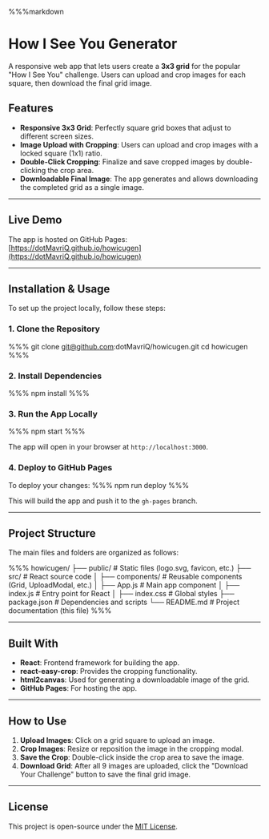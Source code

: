 %%%markdown
# How I See You Generator

A responsive web app that lets users create a **3x3 grid** for the popular "How I See You" challenge. Users can upload and crop images for each square, then download the final grid image.

## Features

- **Responsive 3x3 Grid**: Perfectly square grid boxes that adjust to different screen sizes.
- **Image Upload with Cropping**: Users can upload and crop images with a locked square (1x1) ratio.
- **Double-Click Cropping**: Finalize and save cropped images by double-clicking the crop area.
- **Downloadable Final Image**: The app generates and allows downloading the completed grid as a single image.

---

## Live Demo

The app is hosted on GitHub Pages:  
[https://dotMavriQ.github.io/howicugen](https://dotMavriQ.github.io/howicugen)

---

## Installation & Usage

To set up the project locally, follow these steps:

### 1. Clone the Repository
%%%
git clone git@github.com:dotMavriQ/howicugen.git
cd howicugen
%%%

### 2. Install Dependencies
%%%
npm install
%%%

### 3. Run the App Locally
%%%
npm start
%%%

The app will open in your browser at `http://localhost:3000`.

### 4. Deploy to GitHub Pages
To deploy your changes:
%%%
npm run deploy
%%%

This will build the app and push it to the `gh-pages` branch.

---

## Project Structure

The main files and folders are organized as follows:

%%%
howicugen/
├── public/                 # Static files (logo.svg, favicon, etc.)
├── src/                    # React source code
│   ├── components/         # Reusable components (Grid, UploadModal, etc.)
│   ├── App.js              # Main app component
│   ├── index.js            # Entry point for React
│   ├── index.css           # Global styles
├── package.json            # Dependencies and scripts
└── README.md               # Project documentation (this file)
%%%

---

## Built With

- **React**: Frontend framework for building the app.
- **react-easy-crop**: Provides the cropping functionality.
- **html2canvas**: Used for generating a downloadable image of the grid.
- **GitHub Pages**: For hosting the app.

---

## How to Use

1. **Upload Images**: Click on a grid square to upload an image.  
2. **Crop Images**: Resize or reposition the image in the cropping modal.  
3. **Save the Crop**: Double-click inside the crop area to save the image.  
4. **Download Grid**: After all 9 images are uploaded, click the "Download Your Challenge" button to save the final grid image.

---

## License

This project is open-source under the [MIT License](https://opensource.org/licenses/MIT).
